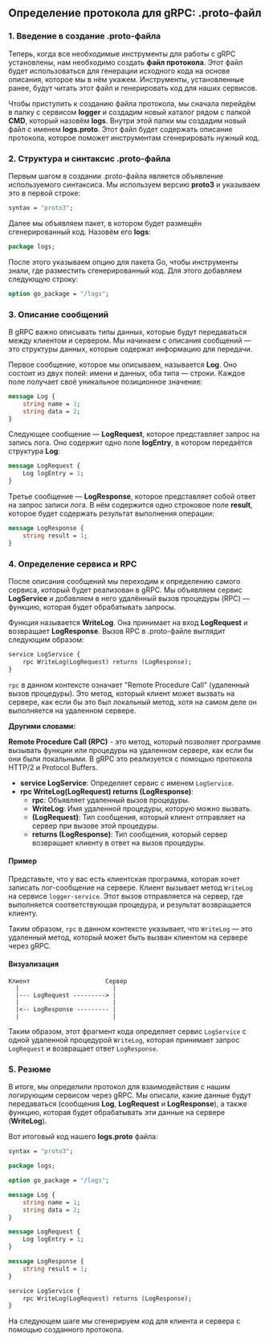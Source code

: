 ## Определение протокола для gRPC: .proto-файл

### 1. Введение в создание .proto-файла

Теперь, когда все необходимые инструменты для работы с gRPC установлены, нам необходимо создать **файл протокола**. Этот файл будет использоваться для генерации исходного кода на основе описания, которое мы в нём укажем. Инструменты, установленные ранее, будут читать этот файл и генерировать код для наших сервисов.

Чтобы приступить к созданию файла протокола, мы сначала перейдём в папку с сервисом **logger** и создадим новый каталог рядом с папкой **CMD**, который назовём **logs**. Внутри этой папки мы создадим новый файл с именем **logs.proto**. Этот файл будет содержать описание протокола, которое поможет инструментам сгенерировать нужный код.

### 2. Структура и синтаксис .proto-файла

Первым шагом в создании .proto-файла является объявление используемого синтаксиса. Мы используем версию **proto3** и указываем это в первой строке:

```proto
syntax = "proto3";
```

Далее мы объявляем пакет, в котором будет размещён сгенерированный код. Назовём его **logs**:

```proto
package logs;
```

После этого указываем опцию для пакета Go, чтобы инструменты знали, где разместить сгенерированный код. Для этого добавляем следующую строку:

```proto
option go_package = "/logs";
```

### 3. Описание сообщений

В gRPC важно описывать типы данных, которые будут передаваться между клиентом и сервером. Мы начинаем с описания сообщений — это структуры данных, которые содержат информацию для передачи.

Первое сообщение, которое мы описываем, называется **Log**. Оно состоит из двух полей: имени и данных, оба типа — строки. Каждое поле получает своё уникальное позиционное значение:

```proto
message Log {
    string name = 1;
    string data = 2;
}
```

Следующее сообщение — **LogRequest**, которое представляет запрос на запись лога. Оно содержит одно поле **logEntry**, в котором передаётся структура **Log**:

```proto
message LogRequest {
    Log logEntry = 1;
}
```

Третье сообщение — **LogResponse**, которое представляет собой ответ на запрос записи лога. В нём содержится одно строковое поле **result**, которое будет содержать результат выполнения операции:

```proto
message LogResponse {
    string result = 1;
}
```

### 4. Определение сервиса и RPC

После описания сообщений мы переходим к определению самого сервиса, который будет реализован в gRPC. Мы объявляем сервис **LogService** и добавляем в него удалённый вызов процедуры (RPC) — функцию, которая будет обрабатывать запросы.

Функция называется **WriteLog**. Она принимает на вход **LogRequest** и возвращает **LogResponse**. Вызов RPC в .proto-файле выглядит следующим образом:

```proto
service LogService {
    rpc WriteLog(LogRequest) returns (LogResponse);
}
```

`rpc` в данном контексте означает "Remote Procedure Call" (удаленный вызов процедуры). Это метод, который клиент может вызвать на сервере, как если бы это был локальный метод, хотя на самом деле он выполняется на удаленном сервере.

**Другими словами:**

**Remote Procedure Call (RPC)** - это метод, который позволяет программе вызывать функции или процедуры на удаленном сервере, как если бы они были локальными. В gRPC это реализуется с помощью протокола HTTP/2 и Protocol Buffers.

-   **service LogService**: Определяет сервис с именем `LogService`.
-   **rpc WriteLog(LogRequest) returns (LogResponse)**:
    -   **rpc**: Объявляет удаленный вызов процедуры.
    -   **WriteLog**: Имя удаленной процедуры, которую можно вызвать.
    -   **(LogRequest)**: Тип сообщения, который клиент отправляет на сервер при вызове этой процедуры.
    -   **returns (LogResponse)**: Тип сообщения, который сервер возвращает клиенту в ответ на вызов процедуры.

#### Пример

Представьте, что у вас есть клиентская программа, которая хочет записать лог-сообщение на сервере. Клиент вызывает метод `WriteLog` на сервисе `logger-service`. Этот вызов отправляется на сервер, где выполняется соответствующая процедура, и результат возвращается клиенту.

Таким образом, `rpc` в данном контексте указывает, что `WriteLog` — это удаленный метод, который может быть вызван клиентом на сервере через gRPC.

#### Визуализация

```
Клиент                     Сервер
  |                          |
  |--- LogRequest ---------> |
  |                          |
  |<-- LogResponse --------- |
  |                          |
```

Таким образом, этот фрагмент кода определяет сервис `LogService` с одной удаленной процедурой `WriteLog`, которая принимает запрос `LogRequest` и возвращает ответ `LogResponse`.

### 5. Резюме

В итоге, мы определили протокол для взаимодействия с нашим логирующим сервисом через gRPC. Мы описали, какие данные будут передаваться (сообщения **Log**, **LogRequest** и **LogResponse**), а также функцию, которая будет обрабатывать эти данные на сервере (**WriteLog**).

Вот итоговый код нашего **logs.proto** файла:

```proto
syntax = "proto3";

package logs;

option go_package = "/logs";

message Log {
    string name = 1;
    string data = 2;
}

message LogRequest {
    Log logEntry = 1;
}

message LogResponse {
    string result = 1;
}

service LogService {
    rpc WriteLog(LogRequest) returns (LogResponse);
}
```

На следующем шаге мы сгенерируем код для клиента и сервера с помощью созданного протокола.
